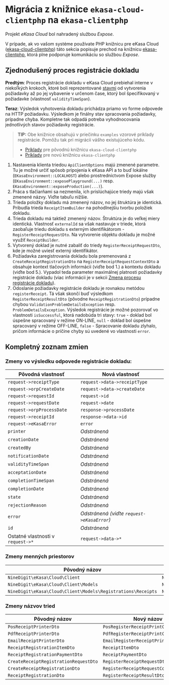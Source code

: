# Migrácia z knižnice `ekasa-cloud-clientphp` na `ekasa-clientphp`

Projekt *eKasa Cloud* bol nahradený službou *Expose*.

V prípade, ak vo vašom systéme používate PHP knižnicu pre eKasa Cloud ([ekasa-cloud-clientphp](https://github.com/ninedigit/ekasa-cloud-clientphp)) táto sekcia popisuje prechod na knižnicu [ekasa-clientphp](https://github.com/ninedigit/ekasa-clientphp), ktorá plne podporuje komunikáciu so službou *Expose*.


## Zjednodušený proces registrácie dokladu

**Predtým**: Proces registrácie dokladu v eKasa Cloud prebiehal interne v niekoľkých krokoch, ktoré boli reprezentované [stavmi](https://github.com/ninedigit/ekasa-cloud/wiki/receipt-registration) od vytvorenia požiadavky až po jej vybavenie v určenom čase, ktorý bol špecifikovaný v požiadavke (vlastnosť `validityTimeSpan`).

**Teraz**: Výsledok vyhotovenia dokladu prichádza priamo vo forme odpovede na HTTP požiadavku. Výsledkom je finálny stav spracovania požiadavky, prípadne chyba. Kompletne tak odpadá potreba vyhodnocovania jednotlivých stavov požiadavky registrácie.

> **TIP:** Obe knižnice obsahujú v priečinku `examples` vzorové príklady registrácie.
> Pomôžu tak pri migrácii vášho existujúceho kódu.
> 
> - [Príklady](https://github.com/ninedigit/ekasa-cloud-clientphp/tree/master/examples) pre pôvodnú knižnicu `ekasa-cloud-clientphp` 
> - [Príklady](https://github.com/ninedigit/ekasa-clientphp/tree/master/examples) pre novú knižnicu `ekasa-clientphp` 

1. Nastavenia klienta triedou `ApiClientOptions` majú zmenené parametre. Tu je možné určiť spôsob pripojenia k eKasa API a to buď lokálne (`EKasaEnvironment::LOCALHOST`) alebo prostredníctvom Expose služby (`EKasaEnvironment::exposePlayground(...)` resp. `EKasaEnvironment::exposeProduction(...)`).
1. Práca s tlačiarňami sa nezmenila, ich prislúchajúce triedy majú však zmenené názvy. Viďte tabuľu nižšie.
1. Trieda položky dokladu má zmenený názov, no jej štruktúra je identická. Pribudla trieda `ReceiptItemBuilder` na pohodlnejšiu tvorbu položiek dokladu.
1. Trieda dokladu má taktiež zmenený názov. Štruktúra je do veľkej miery identická. Vlastnosť `externalId` sa však nastavuje v triede, ktorá zaobaľuje triedu dokladu s externým identifikátorom - `RegisterReceiptRequestDto`. Na vytvorenie objektu dokladu je možné využiť `ReceiptBuilder`.
1. Vytvorený doklad je nutné zabaliť do triedy `RegisterReceiptRequestDto`, kde je možné uviesť externý identifikátor.
1. Požiadavka zaregistrovania dokladu bola premenovaná z `CreateReceiptRegistrationDto` na `RegisterReceiptRequestContextDto` a obsahuje kontext tlačových informácii (viďte bod 1.) a kontextu dokladu (viďte bod 5.). Vypadol teda parameter maximálnej platnosti požiadavky registrácie dokladu (viac informácii je v sekcii [Zmena procesu registrácie dokladu](#zmena-procesu-registrácie-dokladu)).
1. Odoslanie požiadavky registrácie dokladu je rovnakou metódou `registerReceipt`. Tá však skončí buď výsledkom `RegisterReceiptResultDto` (pôvodne `ReceiptRegistrationDto`) prípadne chybou `ValidationProblemDetailsException` resp. `ProblemDetailsException`. Výsledok registrácie je možné pozorovať vo vlastnosti `isSuccessful`, ktorá nadobúda tri stavy: `true` - doklad bol úspešne spracovaný v režíme ON-LINE, `null` - doklad bol úspešne spracovaný v režíme OFF-LINE, `false` - Spracovanie dokladu zlyhalo, pričom informácie o príčine chyby sú uvedené vo vlastnosti `error`.

## Kompletný zoznam zmien

### Zmeny vo výsledku odpovede registrácie dokladu:

| Pôvodná vlastnosť  | Nová vlastnosť     |
| ------------------ | ------------------ |
| `request->receiptType` | `request->data->receiptType` |
| `request->orpCreateDate` | `request->data->createDate` |
| `request->requestId` | `request->id` |
| `request->requestDate` | `request->date` |
| `request->orpProcessDate` | `response->processDate` |
| `request->receiptId` | `response->data->id` |
| `request->eKasaError`| `error` |
| `printer` | *Odstránená* |
| `creationDate` | *Odstránená* |
| `createdBy` | *Odstránená* |
| `notificationDate` | *Odstránená* |
| `validityTimeSpan` | *Odstránená* |
| `acceptationDate` | *Odstránená* |
| `completionTimeSpan` | *Odstránená* |
| `completionDate` | *Odstránená* |
| `state` | *Odstránená* |
| `rejectionReason` | *Odstránená* |
| `error` | *Odstránená (viďte `request->eKasaError`)* |
| `id` | *Odstránená* |
| Ostatné vlastnosti v `request->*` | `request->data->*` |

### Zmeny menných priestorov

| Pôvodný názov  | Nový názov     |
| -------------- | -------------- |
| `NineDigit\eKasa\Cloud\Client` | `NineDigit\eKasa\Client` |
| `NineDigit\eKasa\Cloud\Client\Models` | `NineDigit\eKasa\Client\Models\` |
| `NineDigit\eKasa\Cloud\Client\Models\Registrations\Receipts` | `NineDigit\eKasa\Client\Models\Registrations\Receipts` |

### Zmeny názvov tried

| Pôvodný názov  | Nový názov     |
| -------------- | -------------- |
| `PosReceiptPrinterDto` | `PosRegisterReceiptPrintContextDto` |
| `PdfReceiptPrinterDto` | `PdfRegisterReceiptPrintContextDto` |
| `EmailReceiptPrinterDto` | `EmailRegisterReceiptPrintContextDto` |
| `ReceiptRegistrationItemDto` | `ReceiptItemDto` |
| `ReceiptRegistrationPaymentDto` | `ReceiptPaymentDto` |
| `CreateReceiptRegistrationRequestDto` | `RegisterReceiptRequestDto` |
| `CreateReceiptRegistrationDto` | `RegisterReceiptRequestContextDto` |
| `ReceiptRegistrationDto` | `RegisterReceiptResultDto` |
